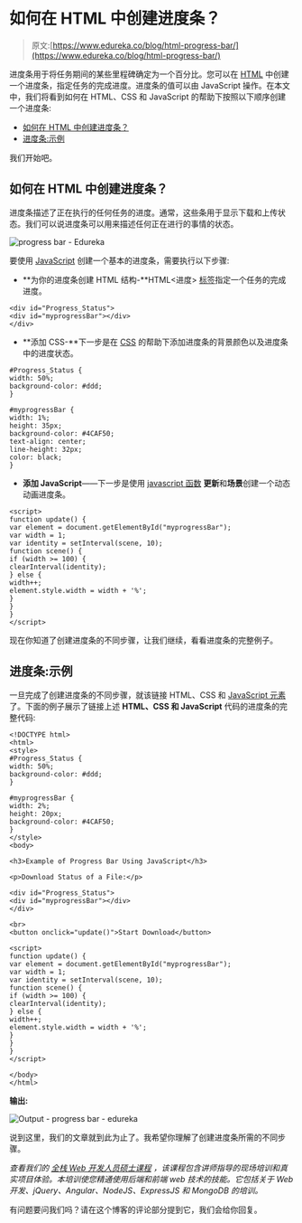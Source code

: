 # 如何在 HTML 中创建进度条？

> 原文:[https://www.edureka.co/blog/html-progress-bar/](https://www.edureka.co/blog/html-progress-bar/)

进度条用于将任务期间的某些里程碑确定为一个百分比。您可以在 [HTML](https://www.edureka.co/blog/what-is-html/) 中创建一个进度条，指定任务的完成进度。进度条的值可以由 JavaScript 操作。在本文中，我们将看到如何在 HTML、CSS 和 JavaScript 的帮助下按照以下顺序创建一个进度条:

*   [如何在 HTML 中创建进度条？](#progressbar)
*   [进度条:示例](#example)

我们开始吧。

## **如何在 HTML 中创建进度条？**

进度条描述了正在执行的任何任务的进度。通常，这些条用于显示下载和上传状态。我们可以说进度条可以用来描述任何正在进行的事情的状态。

![progress bar - Edureka](../Images/80f31ddf0bcfd70c8c53b90af314d95c.png)

要使用 [JavaScript](https://www.edureka.co/blog/javascript-tutorial/) 创建一个基本的进度条，需要执行以下步骤:

*   **为你的进度条创建 HTML 结构-**HTML<进度> [标签](https://www.edureka.co/blog/html-meta-tags/)指定一个任务的完成进度。

```
<div id="Progress_Status">
<div id="myprogressBar"></div>
</div>
```

*   **添加 CSS-**下一步是在 [CSS](https://www.edureka.co/blog/animations-in-css/) 的帮助下添加进度条的背景颜色以及进度条中的进度状态。

```
#Progress_Status {
width: 50%;
background-color: #ddd;
}

#myprogressBar {
width: 1%;
height: 35px;
background-color: #4CAF50;
text-align: center;
line-height: 32px;
color: black;
}
```

*   **添加 JavaScript**——下一步是使用 [javascript 函数](https://www.edureka.co/blog/javascript-functions/) **更新**和**场景**创建一个动态动画进度条。

```
<script>
function update() {
var element = document.getElementById("myprogressBar");
var width = 1;
var identity = setInterval(scene, 10);
function scene() {
if (width >= 100) {
clearInterval(identity);
} else {
width++;
element.style.width = width + '%';
}
}
}
</script>
```

现在你知道了创建进度条的不同步骤，让我们继续，看看进度条的完整例子。

## **进度条:示例**

一旦完成了创建进度条的不同步骤，就该链接 HTML、CSS 和 [JavaScript 元素](https://www.edureka.co/blog/removing-elements-from-an-array-in-javascript/)了。下面的例子展示了链接上述 **HTML、CSS 和 JavaScript** 代码的进度条的完整代码:

```
<!DOCTYPE html>
<html>
<style>
#Progress_Status {
width: 50%;
background-color: #ddd;
}

#myprogressBar {
width: 2%;
height: 20px;
background-color: #4CAF50;
}
</style>
<body>

<h3>Example of Progress Bar Using JavaScript</h3>

<p>Download Status of a File:</p>

<div id="Progress_Status">
<div id="myprogressBar"></div>
</div>

<br>
<button onclick="update()">Start Download</button>

<script>
function update() {
var element = document.getElementById("myprogressBar");
var width = 1;
var identity = setInterval(scene, 10);
function scene() {
if (width >= 100) {
clearInterval(identity);
} else {
width++;
element.style.width = width + '%';
}
}
}
</script>

</body>
</html>
```

**输出:**

![Output - progress bar - edureka](../Images/67cffef94b276480a821f3ea407cecea.png)

说到这里，我们的文章就到此为止了。我希望你理解了创建进度条所需的不同步骤。

*查看我们的  [全栈 Web 开发人员硕士课程](https://www.edureka.co/masters-program/full-stack-developer-training) ，该课程包含讲师指导的现场培训和真实项目体验。本培训使您精通使用后端和前端 web 技术的技能。它包括关于 Web 开发、jQuery、Angular、NodeJS、ExpressJS 和 MongoDB 的培训。*

有问题要问我们吗？请在这个博客的评论部分提到它，我们会给你回复。
